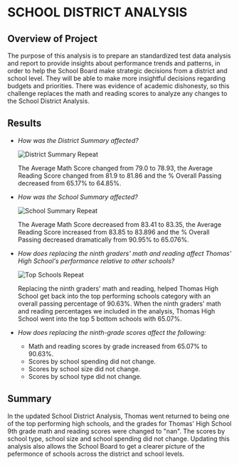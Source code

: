 # SCHOOL DISTRICT ANALYSIS

## Overview of Project

  The purpose of this analysis is to prepare an standardized test data analysis and
  report to provide insights about performance trends and patterns, in order to 
  help the School Board make strategic decisions from a district and school level. They 
  will be able to make more insightful decisions regarding budgets and priorities. There 
  was evidence of academic dishonesty, so this challenge replaces the math and reading scores
  to analyze any changes to the School District Analysis.


## Results 
  
  - _How was the District Summary affected?_
  
       ![District Summary Repeat](https://user-images.githubusercontent.com/103302566/167316397-30e305f7-75d5-4d88-ab0d-7cf335b89e4a.png)

    The Average Math Score changed from 79.0 to 78.93, the Average Reading Score changed
    from 81.9 to 81.86 and the % Overall Passing decreased from 65.17% to 64.85%.
 

  - _How was the School Summary affected?_
    
       ![School Summary Repeat](https://user-images.githubusercontent.com/103302566/167316797-6e641cb7-2be9-4337-a25f-e3611f257acc.png)

     The Average Math Score decreased from 83.41 to 83.35, the Average Reading Score increased from 83.85 
     to 83.896 and the % Overall Passing decreased dramatically from 90.95% to 65.076%.
     
  - _How does replacing the ninth graders' math and reading affect Thomas' High School's performance relative to other schools?_
    
    
       ![Top Schools Repeat](https://user-images.githubusercontent.com/103302566/167317966-8928025c-d6e9-46e1-b0cc-8ace3605ed78.png)

      Replacing the ninth graders' math and reading, helped Thomas High School get back into the top performing
      schools category with an overall passing percentage of 90.63%. When the ninth graders' math and reading percentages
      we included in the analysis, Thomas High School went into the top 5 bottom schools with 65.07%.
  
 
 - _How does replacing the ninth-grade scores affect the following:_
      
      - Math and reading scores by grade increased from 65.07% to 90.63%.
      - Scores by school spending did not change.
      - Scores by school size did not change.
      - Scores by school type did not change.
   
   
## Summary
  In the updated School District Analysis, Thomas went returned to being one of the top performing high schools, and 
  the grades for Thomas' High School 9th grade math and reading scores were changed to "nan". The scores by school type,
  school size and school spending did not change. Updating this analysis also allows the School Board to get a clearer 
  picture of the pefermonce of schools across the district and school levels.
  
  
  
